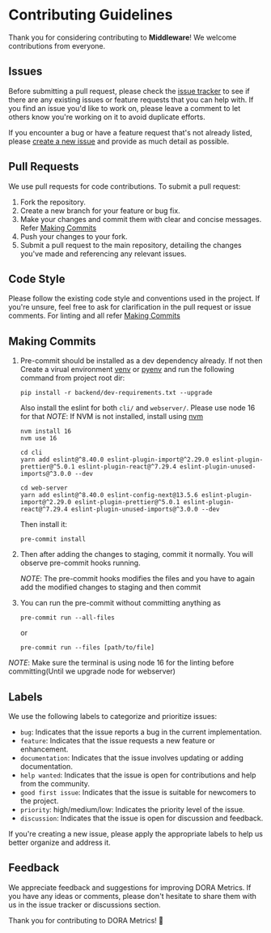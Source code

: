 # Contributing Guidelines

Thank you for considering contributing to **Middleware**! We welcome contributions from everyone.

## Issues

Before submitting a pull request, please check the [issue tracker](https://github.com/middlewarehq/middleware/issues?q=is%3Aissue+is%3Aopen+) to see if there are any existing issues or feature requests that you can help with. If you find an issue you'd like to work on, please leave a comment to let others know you're working on it to avoid duplicate efforts.

If you encounter a bug or have a feature request that's not already listed, please [create a new issue](https://github.com/middlewarehq/middleware/issues/new/choose) and provide as much detail as possible.

## Pull Requests

We use pull requests for code contributions. To submit a pull request:

1. Fork the repository.
2. Create a new branch for your feature or bug fix.
3. Make your changes and commit them with clear and concise messages. Refer [Making Commits](#making-commits)
4. Push your changes to your fork.
5. Submit a pull request to the main repository, detailing the changes you've made and referencing any relevant issues.

## Code Style

Please follow the existing code style and conventions used in the project. If you're unsure, feel free to ask for clarification in the pull request or issue comments. For linting and all refer [Making Commits](#making-commits)

## Making Commits

1. Pre-commit should be installed as a dev dependency already. If not then Create a virual environment [venv](https://packaging.python.org/en/latest/guides/installing-using-pip-and-virtual-environments/#create-and-use-virtual-environments) or [pyenv](https://github.com/pyenv/pyenv?tab=readme-ov-file#installation) and run the following command from project root dir:

    ```
    pip install -r backend/dev-requirements.txt --upgrade
    ```
    Also install the eslint for both `cli/` and `webserver/`. Please use node 16 for that
    *NOTE*: If NVM is not installed, install using [nvm](https://github.com/nvm-sh/nvm?tab=readme-ov-file#installing-and-updating)
    ```
    nvm install 16
    nvm use 16
    ```
    ```
    cd cli
    yarn add eslint@^8.40.0 eslint-plugin-import@^2.29.0 eslint-plugin-prettier@^5.0.1 eslint-plugin-react@^7.29.4 eslint-plugin-unused-imports@^3.0.0 --dev
    ```
    ```
    cd web-server
    yarn add eslint@^8.40.0 eslint-config-next@13.5.6 eslint-plugin-import@^2.29.0 eslint-plugin-prettier@^5.0.1 eslint-plugin-react@^7.29.4 eslint-plugin-unused-imports@^3.0.0 --dev
    ```
    Then install it:
    ```
    pre-commit install
    ```
2. Then after adding the changes to staging, commit it normally. You will observe pre-commit hooks running.

    *NOTE*: The pre-commit hooks modifies the files and you have to again add the modified changes to staging and then commit

3. You can run the pre-commit without committing anything as
    ```
    pre-commit run --all-files
    ```
    or
    ```
    pre-commit run --files [path/to/file]
    ```

*NOTE*: Make sure the terminal is using node 16 for the linting before committing(Until we upgrade node for webserver)

## Labels

We use the following labels to categorize and prioritize issues:

- `bug`: Indicates that the issue reports a bug in the current implementation.
- `feature`: Indicates that the issue requests a new feature or enhancement.
- `documentation`: Indicates that the issue involves updating or adding documentation.
- `help wanted`: Indicates that the issue is open for contributions and help from the community.
- `good first issue`: Indicates that the issue is suitable for newcomers to the project.
- `priority`: high/medium/low: Indicates the priority level of the issue.
- `discussion`: Indicates that the issue is open for discussion and feedback.

If you're creating a new issue, please apply the appropriate labels to help us better organize and address it.

## Feedback

We appreciate feedback and suggestions for improving DORA Metrics. If you have any ideas or comments, please don't hesitate to share them with us in the issue tracker or discussions section.

Thank you for contributing to DORA Metrics! 🚀
